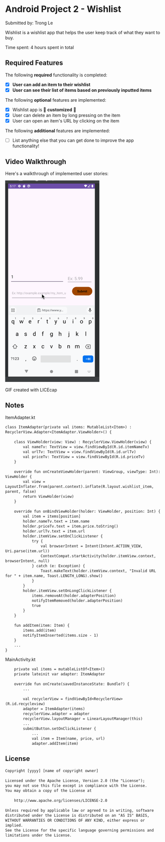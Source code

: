 # Android Project 2 - Wishlist

Submitted by: Trong Le

Wishlist is a wishlist app that helps the user keep track of what they want to buy.

Time spent: 4 hours spent in total

## Required Features

The following **required** functionality is completed:

- [X] **User can add an item to their wishlist**
- [X] **User can see their list of items based on previously inputted items**

The following **optional** features are implemented:

- [X] Wishlist app is 🎨 **customized** 🎨
- [X] User can delete an item by long pressing on the item
- [X] User can open an item's URL by clicking on the item

The following **additional** features are implemented:

* [ ] List anything else that you can get done to improve the app functionality!

## Video Walkthrough

Here's a walkthrough of implemented user stories:

<img src= 'https://github.com/TrongQuocLe/Wishlist/blob/main/wishlist.gif' title='Video Walkthrough' width='' alt='Video Walkthrough' />

<!-- Replace this with whatever GIF tool you used! -->
GIF created with LICEcap
<!-- Recommended tools:
[Kap](https://getkap.co/) for macOS
[ScreenToGif](https://www.screentogif.com/) for Windows
[peek](https://github.com/phw/peek) for Linux. -->

## Notes

ItemAdapter.kt
```
class ItemAdapter(private val items: MutableList<Item>) : RecyclerView.Adapter<ItemAdapter.ViewHolder>() {

    class ViewHolder(view: View) : RecyclerView.ViewHolder(view) {
        val nameTv: TextView = view.findViewById(R.id.itemNameTv)
        val urlTv: TextView = view.findViewById(R.id.urlTv)
        val priceTv: TextView = view.findViewById(R.id.priceTv)
    }

    override fun onCreateViewHolder(parent: ViewGroup, viewType: Int): ViewHolder {
        val view = LayoutInflater.from(parent.context).inflate(R.layout.wishlist_item, parent, false)
        return ViewHolder(view)
    }

    override fun onBindViewHolder(holder: ViewHolder, position: Int) {
        val item = items[position]
        holder.nameTv.text = item.name
        holder.priceTv.text = item.price.toString()
        holder.urlTv.text = item.url
        holder.itemView.setOnClickListener {
            try {
                val browserIntent = Intent(Intent.ACTION_VIEW, Uri.parse(item.url))
                ContextCompat.startActivity(holder.itemView.context, browserIntent, null)
            } catch (e: Exception) {
                Toast.makeText(holder.itemView.context, "Invalid URL for " + item.name, Toast.LENGTH_LONG).show()
            }
        }
        holder.itemView.setOnLongClickListener {
            items.removeAt(holder.adapterPosition)
            notifyItemRemoved(holder.adapterPosition)
            true
        }
    }

    fun addItem(item: Item) {
        items.add(item)
        notifyItemInserted(items.size - 1)
    }
    ...
}

```
MainActivity.kt
```
    private val items = mutableListOf<Item>()
    private lateinit var adapter: ItemAdapter

    override fun onCreate(savedInstanceState: Bundle?) {
        ...

        val recyclerView = findViewById<RecyclerView>(R.id.recycleview)
        adapter = ItemAdapter(items)
        recyclerView.adapter = adapter
        recyclerView.layoutManager = LinearLayoutManager(this)
        ...
        submitButton.setOnClickListener {
            ...
            val item = Item(name, price, url)
            adapter.addItem(item)
```

## License

    Copyright [yyyy] [name of copyright owner]

    Licensed under the Apache License, Version 2.0 (the "License");
    you may not use this file except in compliance with the License.
    You may obtain a copy of the License at

        http://www.apache.org/licenses/LICENSE-2.0

    Unless required by applicable law or agreed to in writing, software
    distributed under the License is distributed on an "AS IS" BASIS,
    WITHOUT WARRANTIES OR CONDITIONS OF ANY KIND, either express or implied.
    See the License for the specific language governing permissions and
    limitations under the License.
